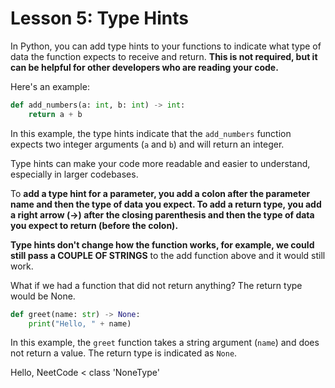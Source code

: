 # Lesson 5: Type Hints


In Python, you can add type hints to your functions to indicate what type of data the function expects to receive and return. **This is not required, but it can be helpful for other developers who are reading your code.**

Here's an example:

```python
def add_numbers(a: int, b: int) -> int:
    return a + b
```

In this example, the type hints indicate that the `add_numbers` function expects two integer arguments (`a` and `b`) and will return an integer.

Type hints can make your code more readable and easier to understand, especially in larger codebases.

To **add a type hint for a parameter, you add a colon after the parameter name and then the type of data you expect. To add a return type, you add a right arrow (->) after the closing parenthesis and then the type of data you expect to return (before the colon).**

**Type hints don't change how the function works, for example, we could still pass a COUPLE OF STRINGS** to the add function above and it would still work.

What if we had a function that did not return anything? The return type would be None.

```python
def greet(name: str) -> None:
    print("Hello, " + name)
```

In this example, the `greet` function takes a string argument (`name`) and does not return a value. The return type is indicated as `None`.

Hello, NeetCode
<
class
'NoneType'
>

